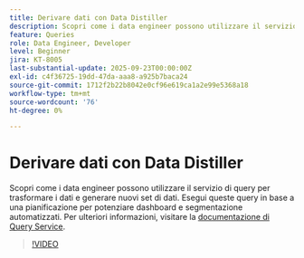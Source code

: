 ```yaml
---
title: Derivare dati con Data Distiller
description: Scopri come i data engineer possono utilizzare il servizio di query per trasformare i dati e generare nuovi set di dati. Esegui queste query in base a una pianificazione per potenziare dashboard e segmentazione automatizzati.
feature: Queries
role: Data Engineer, Developer
level: Beginner
jira: KT-8005
last-substantial-update: 2025-09-23T00:00:00Z
exl-id: c4f36725-19dd-47da-aaa8-a925b7baca24
source-git-commit: 1712f2b22b8042e0cf96e619ca1a2e99e5368a18
workflow-type: tm+mt
source-wordcount: '76'
ht-degree: 0%

---
```


# Derivare dati con Data Distiller

Scopri come i data engineer possono utilizzare il servizio di query per trasformare i dati e generare nuovi set di dati. Esegui queste query in base a una pianificazione per potenziare dashboard e segmentazione automatizzati. Per ulteriori informazioni, visitare la [documentazione di Query Service](https://experienceleague.adobe.com/it/docs/experience-platform/query/home).

>[!VIDEO](https://video.tv.adobe.com/v/3414068?learn=on&enablevpops&captions=ita)

